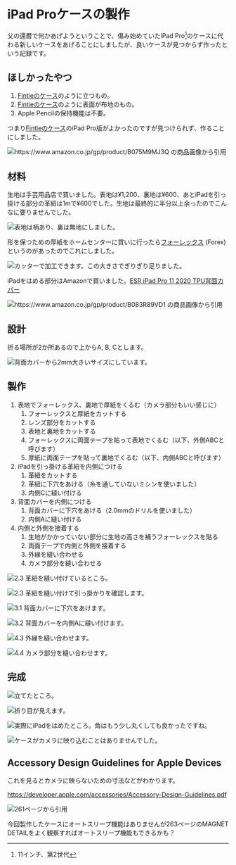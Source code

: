 # iPad Proケースの製作

父の還暦で何かあげようということで、傷み始めていたiPad Pro[^1]のケースに代わる新しいケースをあげることにしましたが、良いケースが見つからず作ったという記録です。

[^1]: 11インチ、第2世代

## ほしかったやつ

1. [Fintieのケース]のように立つもの。
2. [Fintieのケース]のように表面が布地のもの。
3. Apple Pencilの保持機能は不要。

つまり[Fintieのケース]のiPad Pro版がよかったのですが見つけられず、作ることにしました。

[Fintieのケース]: https://www.amazon.co.jp/gp/product/B075M9MJ3Q

![https://www.amazon.co.jp/gp/product/B075M9MJ3Q の商品画像から引用](./anti-slip-stripe.jpg)

## 材料

生地は手芸用品店で買いました。表地は¥1,200、裏地は¥600、あとiPadを引っ掛ける部分の革紐は1mで¥600でした。生地は最終的に半分以上余ったのでこんなに要りませんでした。

![表地は柄あり、裏は無地にしました。](./fabrics.jpg)

形を保つための厚紙をホームセンターに買いに行ったら[フォーレックス] (Forex) というのがあったのでこれにしました。

[フォーレックス]: https://www.acrysunday.co.jp/product/diy-pla/diy-pvc/269/

![カッターで加工できます。この大きさでぎりぎり足りました。](./forex.jpg)

iPadをはめる部分はAmazonで買いました。[ESR iPad Pro 11 2020 TPU背面カバー](https://www.amazon.co.jp/gp/product/B083R89VD1)

![https://www.amazon.co.jp/gp/product/B083R89VD1 の商品画像から引用](./tpu-shell.jpg)

## 設計

折る場所が2か所あるので上からA, B, Cとします。

![背面カバーから2mm大きいサイズにしています。](./design.jpg)

## 製作

1. 表地でフォーレックス、裏地で厚紙をくるむ（カメラ部分もいい感じに）
    1. フォーレックスと厚紙をカットする
    2. レンズ部分をカットする
    3. 表地と裏地をカットする
    4. フォーレックスに両面テープを貼って表地でくるむ（以下、外側ABCと呼びます）
    5. 厚紙に両面テープを貼って裏地でくるむ（以下、内側ABCと呼びます）
2. iPadを引っ掛ける革紐を内側につける
    1. 革紐をカットする
    2. 革紐に下穴をあける（糸を通していないミシンを使いました）
    3. 内側Cに縫い付ける
3. 背面カバーを内側につける
    1. 背面カバーに下穴をあける（2.0mmのドリルを使いました）
    2. 内側Aに縫い付ける
4. 内側と外側を接着する
    1. 生地がかかっていない部分に生地の高さを補うフォーレックスを貼る
    2. 両面テープで内側と外側を接着する
    3. 外縁を縫い合わせる
    4. カメラ部分を縫い合わせる

![2.3 革紐を縫い付けているところ。](./leather-tape.jpg)

![2.3 革紐を縫い付けて引っ掛かりを確認します。](./karidome.jpg)

![3.1 背面カバーに下穴をあけます。](./hole.jpg)

![3.2 背面カバーを内側Aに縫い付けます。](./put-shell.jpg)

![4.3 外縁を縫い合わせます。](./sew-edges.jpg)

![4.4 カメラ部分を縫い合わせます。](./sew-hole.jpg)

## 完成

![立てたところ。](./finish1.jpg)

![折り目が見えます。](./finish2.jpg)

![実際にiPadをはめたところ。角はもう少し丸くしても良かったですね。](./fit.jpg)

![ケースがカメラに映り込むことはありませんでした。](./camera.jpg)

## Accessory Design Guidelines for Apple Devices

これを見るとカメラに映らないための寸法などがわかります。

https://developer.apple.com/accessories/Accessory-Design-Guidelines.pdf

![261ページから引用](./accessory-design-guidelines-261.png)

今回製作したケースにオートスリープ機能はありませんが263ページのMAGNET DETAILをよく観察すればオートスリープ機能もできるかも？
